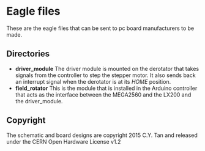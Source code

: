 # Eagle files

These are the eagle files that can be sent to pc board manufacturers to
be made.

## Directories

* **driver_module** The driver module is mounted on the derotator that
  takes signals from the controller to step the stepper motor. It also
  sends back an interrupt signal when the derotator is at its *HOME*
  position.
* **field_rotator** This is the module that is installed in the
  Arduino controller that acts as the interface between the MEGA2560
  and the LX200 and the driver_module.

## Copyright

The schematic and board designs are copyright 2015 C.Y. Tan and
released under the CERN Open Hardware License v1.2



